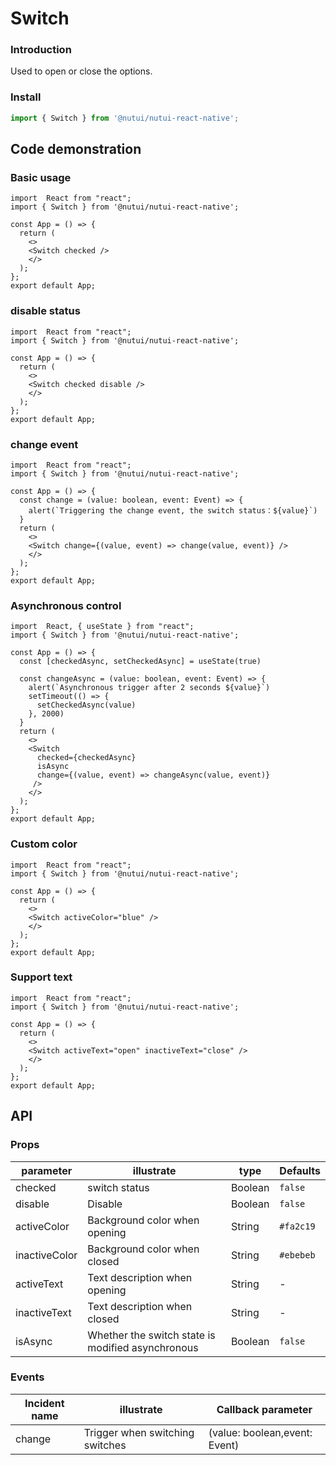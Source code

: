 #  Switch

### Introduction

Used to open or close the options.

### Install

```ts
import { Switch } from '@nutui/nutui-react-native';
```

## Code demonstration

### Basic usage

```SnackPlayer
import  React from "react";
import { Switch } from '@nutui/nutui-react-native';

const App = () => {
  return (
    <>
    <Switch checked />
    </>
  );
};
export default App;

```


### disable status

```SnackPlayer
import  React from "react";
import { Switch } from '@nutui/nutui-react-native';

const App = () => {
  return (
    <>
    <Switch checked disable />
    </>
  );
};
export default App;

```

### change event

```SnackPlayer
import  React from "react";
import { Switch } from '@nutui/nutui-react-native';

const App = () => {
  const change = (value: boolean, event: Event) => {
    alert(`Triggering the change event, the switch status：${value}`)
  }
  return (
    <>
    <Switch change={(value, event) => change(value, event)} />
    </>
  );
};
export default App;

```
### Asynchronous control

```SnackPlayer
import  React, { useState } from "react";
import { Switch } from '@nutui/nutui-react-native';

const App = () => {
  const [checkedAsync, setCheckedAsync] = useState(true)

  const changeAsync = (value: boolean, event: Event) => {
    alert(`Asynchronous trigger after 2 seconds ${value}`)
    setTimeout(() => {
      setCheckedAsync(value)
    }, 2000)
  }
  return (
    <>
    <Switch
      checked={checkedAsync}
      isAsync
      change={(value, event) => changeAsync(value, event)}
     />
    </>
  );
};
export default App;

```
### Custom color

```SnackPlayer
import  React from "react";
import { Switch } from '@nutui/nutui-react-native';

const App = () => {
  return (
    <>
    <Switch activeColor="blue" />
    </>
  );
};
export default App;

```
### Support text

```SnackPlayer
import  React from "react";
import { Switch } from '@nutui/nutui-react-native';

const App = () => {
  return (
    <>
    <Switch activeText="open" inactiveText="close" />
    </>
  );
};
export default App;

```




## API

### Props

| parameter            | illustrate             | type    | Defaults   |
|----------------|------------------|---------|-----------------------|
| checked        | switch status              | Boolean | `false`    |
| disable        | Disable                     | Boolean | `false`   |
| activeColor   | Background color when opening | String  | `#fa2c19`|
| inactiveColor | Background color when closed | String  | `#ebebeb` |
| activeText    | Text description when opening | String  | -        |
| inactiveText  | Text description when closed  | String  | -        |
| isAsync  | Whether the switch state is modified asynchronous   | Boolean  | `false`                     |


### Events

| Incident name | illustrate           | Callback parameter       |
|--------|----------------|-------------------------------|
| change | Trigger when switching switches | (value: boolean,event: Event) |

